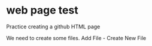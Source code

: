 # web page test
Practice creating a github HTML page 

We need to create some files. Add File - Create New File
